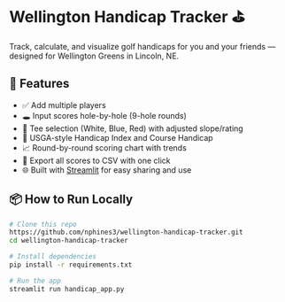 # Wellington Handicap Tracker ⛳

Track, calculate, and visualize golf handicaps for you and your friends — designed for Wellington Greens in Lincoln, NE.

## 🚀 Features

- ✅ Add multiple players
- 🕳️ Input scores hole-by-hole (9-hole rounds)
- 🎯 Tee selection (White, Blue, Red) with adjusted slope/rating
- 🧮 USGA-style Handicap Index and Course Handicap
- 📈 Round-by-round scoring chart with trends
- 💾 Export all scores to CSV with one click
- 🌐 Built with [Streamlit](https://streamlit.io/) for easy sharing and use

## 📦 How to Run Locally

```bash
# Clone this repo
https://github.com/nphines3/wellington-handicap-tracker.git
cd wellington-handicap-tracker

# Install dependencies
pip install -r requirements.txt

# Run the app
streamlit run handicap_app.py
